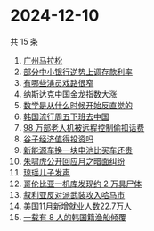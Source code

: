 # 2024-12-10

共 15 条

<!-- BEGIN -->
<!-- 最后更新时间 Tue Dec 10 2024 14:19:50 GMT+0800 (China Standard Time) -->

1. [广州马拉松](https://www.zhihu.com/search?q=%E5%B9%BF%E5%B7%9E%E9%A9%AC%E6%8B%89%E6%9D%BE)
1. [部分中小银行逆势上调存款利率](https://www.zhihu.com/search?q=%E9%83%A8%E5%88%86%E4%B8%AD%E5%B0%8F%E9%93%B6%E8%A1%8C%E9%80%86%E5%8A%BF%E4%B8%8A%E8%B0%83%E5%AD%98%E6%AC%BE%E5%88%A9%E7%8E%87)
1. [有哪些演员戏路很窄](https://www.zhihu.com/search?q=%E6%9C%89%E5%93%AA%E4%BA%9B%E6%BC%94%E5%91%98%E6%88%8F%E8%B7%AF%E5%BE%88%E7%AA%84)
1. [纳斯达克中国金龙指数大涨](https://www.zhihu.com/search?q=%E7%BA%B3%E6%96%AF%E8%BE%BE%E5%85%8B%E4%B8%AD%E5%9B%BD%E9%87%91%E9%BE%99%E6%8C%87%E6%95%B0%E5%A4%A7%E6%B6%A8)
1. [数学是从什么时候开始反直觉的](https://www.zhihu.com/search?q=%E6%95%B0%E5%AD%A6%E6%98%AF%E4%BB%8E%E4%BB%80%E4%B9%88%E6%97%B6%E5%80%99%E5%BC%80%E5%A7%8B%E5%8F%8D%E7%9B%B4%E8%A7%89%E7%9A%84)
1. [韩国流行周五下班去中国](https://www.zhihu.com/search?q=%E9%9F%A9%E5%9B%BD%E6%B5%81%E8%A1%8C%E5%91%A8%E4%BA%94%E4%B8%8B%E7%8F%AD%E5%8E%BB%E4%B8%AD%E5%9B%BD)
1. [98 万部老人机被远程控制偷扣话费](https://www.zhihu.com/search?q=98%20%E4%B8%87%E9%83%A8%E8%80%81%E4%BA%BA%E6%9C%BA%E8%A2%AB%E8%BF%9C%E7%A8%8B%E6%8E%A7%E5%88%B6%E5%81%B7%E6%89%A3%E8%AF%9D%E8%B4%B9)
1. [谷子经济值得投资吗](https://www.zhihu.com/search?q=%E8%B0%B7%E5%AD%90%E7%BB%8F%E6%B5%8E%E5%80%BC%E5%BE%97%E6%8A%95%E8%B5%84%E5%90%97)
1. [新能源车换一块电池比买车还贵](https://www.zhihu.com/search?q=%E6%96%B0%E8%83%BD%E6%BA%90%E8%BD%A6%E6%8D%A2%E4%B8%80%E5%9D%97%E7%94%B5%E6%B1%A0%E6%AF%94%E4%B9%B0%E8%BD%A6%E8%BF%98%E8%B4%B5)
1. [朱啸虎公开回应月之暗面纠纷](https://www.zhihu.com/search?q=%E6%9C%B1%E5%95%B8%E8%99%8E%E5%85%AC%E5%BC%80%E5%9B%9E%E5%BA%94%E6%9C%88%E4%B9%8B%E6%9A%97%E9%9D%A2%E7%BA%A0%E7%BA%B7)
1. [琼瑶儿子发声](https://www.zhihu.com/search?q=%E7%90%BC%E7%91%B6%E5%84%BF%E5%AD%90%E5%8F%91%E5%A3%B0)
1. [哥伦比亚一机库发现约 2 万具尸体](https://www.zhihu.com/search?q=%E5%93%A5%E4%BC%A6%E6%AF%94%E4%BA%9A%E4%B8%80%E6%9C%BA%E5%BA%93%E5%8F%91%E7%8E%B0%E7%BA%A6%202%20%E4%B8%87%E5%85%B7%E5%B0%B8%E4%BD%93)
1. [叙利亚反对派武装攻入哈马市](https://www.zhihu.com/search?q=%E5%8F%99%E5%88%A9%E4%BA%9A%E5%8F%8D%E5%AF%B9%E6%B4%BE%E6%AD%A6%E8%A3%85%E6%94%BB%E5%85%A5%E5%93%88%E9%A9%AC%E5%B8%82)
1. [美国11月新增就业人数22.7万人](https://www.zhihu.com/search?q=%E7%BE%8E%E5%9B%BD11%E6%9C%88%E6%96%B0%E5%A2%9E%E5%B0%B1%E4%B8%9A%E4%BA%BA%E6%95%B022.7%E4%B8%87%E4%BA%BA)
1. [一载有 8 人的韩国籍渔船倾覆](https://www.zhihu.com/search?q=%E4%B8%80%E8%BD%BD%E6%9C%89%208%20%E4%BA%BA%E7%9A%84%E9%9F%A9%E5%9B%BD%E7%B1%8D%E6%B8%94%E8%88%B9%E5%80%BE%E8%A6%86)

<!-- END -->
